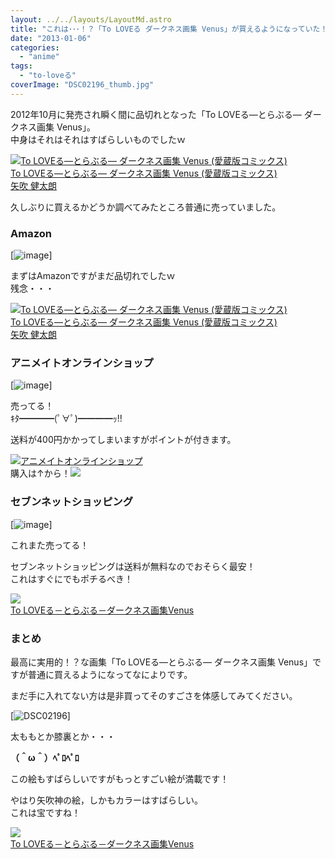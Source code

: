 ```yaml
---
layout: ../../layouts/LayoutMd.astro
title: "これは･･･！？「To LOVEる ダークネス画集 Venus」が買えるようになっていた！"
date: "2013-01-06"
categories: 
  - "anime"
tags: 
  - "to-loveる"
coverImage: "DSC02196_thumb.jpg"
---
```


2012年10月に発売され瞬く間に品切れとなった「To LOVEる―とらぶる― ダークネス画集 Venus」。  
中身はそれはそれはすばらしいものでしたｗ

[![To LOVEる―とらぶる― ダークネス画集 Venus (愛蔵版コミックス)](/archive/images/51xVqKcil4L._SL160_.jpg)  
To LOVEる―とらぶる― ダークネス画集 Venus (愛蔵版コミックス)  
矢吹 健太朗](https://www.amazon.co.jp/exec/obidos/ASIN/4087824659/mizuka123-22/ref=nosim)

久しぶりに買えるかどうか調べてみたところ普通に売っていました。

### Amazon

[![image](/archive/images/image_thumb6.png "image")]

まずはAmazonですがまだ品切れでしたｗ  
残念・・・

[![To LOVEる―とらぶる― ダークネス画集 Venus (愛蔵版コミックス)](/archive/images/51xVqKcil4L._SL160_.jpg)  
To LOVEる―とらぶる― ダークネス画集 Venus (愛蔵版コミックス)  
矢吹 健太朗](https://www.amazon.co.jp/exec/obidos/ASIN/4087824659/mizuka123-22/ref=nosim)

### アニメイトオンラインショップ

[![image](/archive/images/image_thumb7.png "image")]

売ってる！  
ｷﾀ━━━━(ﾟ∀ﾟ)━━━━ｯ!!

送料が400円かかってしまいますがポイントが付きます。

[![アニメイトオンラインショップ](/archive/images/top01_200x200.jpg)](http://click.linksynergy.com/fs-bin/click?id=BT/nxoPOAqI&offerid=210072.10000062&type=4&subid=0)  
購入は↑から！![](http://ad.linksynergy.com/fs-bin/show?id=BT/nxoPOAqI&bids=210072.10000062&type=4&subid=0)

### セブンネットショッピング

[![image](/archive/images/image_thumb8.png "image")]

これまた売ってる！

セブンネットショッピングは送料が無料なのでおそらく最安！  
これはすぐにでもポチるべき！

[![](/archive/images/1106202942.jpg)](http://www.7netshopping.jp/relay/affiliate/entranceProcess.do?url=http%3A%2F%2Fwww.7netshopping.jp%2Fbooks%2Fdetail%2F-%2Faccd%2F1106202942%2Fsubno%2F1&affid=1691517777782982&linkid=21106202942&site=0&link=2)  
[To LOVEる－とらぶる－ダークネス画集Venus](http://www.7netshopping.jp/relay/affiliate/entranceProcess.do?url=http%3A%2F%2Fwww.7netshopping.jp%2Fbooks%2Fdetail%2F-%2Faccd%2F1106202942%2Fsubno%2F1&affid=1691517777782982&linkid=21106202942&site=0&link=2)

### まとめ

最高に実用的！？な画集「To LOVEる―とらぶる― ダークネス画集 Venus」ですが普通に買えるようになってなによりです。

まだ手に入れてない方は是非買ってそのすごさを体感してみてください。

[![DSC02196](/archive/images/DSC02196_thumb.jpg "DSC02196")]

太ももとか膝裏とか・・・

**（＾ω＾）ﾍﾟﾛﾍﾟﾛ**

この絵もすばらしいですがもっとすごい絵が満載です！

やはり矢吹神の絵，しかもカラーはすばらしい。  
これは宝ですね！

[![](/archive/images/1106202942.jpg)](http://www.7netshopping.jp/relay/affiliate/entranceProcess.do?url=http%3A%2F%2Fwww.7netshopping.jp%2Fbooks%2Fdetail%2F-%2Faccd%2F1106202942%2Fsubno%2F1&affid=1691517777782982&linkid=21106202942&site=0&link=2)  
[To LOVEる－とらぶる－ダークネス画集Venus](http://www.7netshopping.jp/relay/affiliate/entranceProcess.do?url=http%3A%2F%2Fwww.7netshopping.jp%2Fbooks%2Fdetail%2F-%2Faccd%2F1106202942%2Fsubno%2F1&affid=1691517777782982&linkid=21106202942&site=0&link=2)
